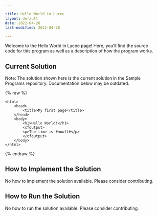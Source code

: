 ```yaml
---

title: Hello World in Lucee
layout: default
date: 2022-04-28
last-modified: 2022-04-28

---
```


Welcome to the Hello World in Lucee page! Here, you'll find the source code for this program as well as a description of how the program works.

## Current Solution

Note: The solution shown here is the current solution in the Sample Programs repository. Documentation below may be outdated.

{% raw %}

```Lucee
<html>
	<head>
		<title>My first page</title>
	</head>
	<body>
		<h1>Hello World!</h1>
		<cfoutput>
		<p>The time is #now()#</p>
		</cfoutput>
	</body>
</html>

```

{% endraw %}

## How to Implement the Solution

No how to implement the solution available. Please consider contributing.

## How to Run the Solution

No how to run the solution available. Please consider contributing.